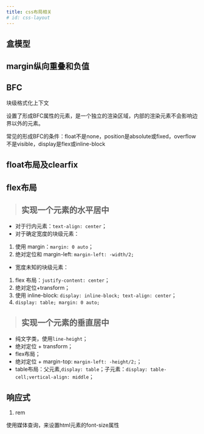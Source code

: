 ```yaml
---
title: css布局相关
# id: css-layout
---
```


## 盒模型

## margin纵向重叠和负值

## BFC

块级格式化上下文

设置了形成BFC属性的元素，是一个独立的渲染区域，内部的渲染元素不会影响边界以外的元素。

常见的形成BFC的条件：float不是none，position是absolute或fixed，overflow不是visible，display是flex或inline-block

## float布局及clearfix

## flex布局

> ## 实现一个元素的水平居中

- 对于行内元素：`text-align: center`；
- 对于确定宽度的块级元素：

1. 使用 margin：`margin: 0 auto`；
2. 绝对定位和 margin-left: `margin-left: -width/2;`

- 宽度未知的块级元素：

1. flex 布局：`justify-content: center`；
2. 绝对定位+transform；
3. 使用 inline-block: `display: inline-block; text-align: center`；
4. `display: table; margin: 0 auto;`

> ## 实现一个元素的垂直居中

- 纯文字类，使用`line-height`；
- 绝对定位 + transform；
- flex布局；
- 绝对定位 + margin-top: `margin-left: -height/2;`；
- table布局：父元素,`display: table`；子元素：`display: table-cell;vertical-align: middle`；

## 响应式

1. rem

使用媒体查询，来设置html元素的font-size属性